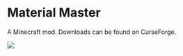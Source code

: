 # Material Master

A Minecraft mod. Downloads can be found on CurseForge.

![](https://i.imgur.com/hYbIJGt.png)